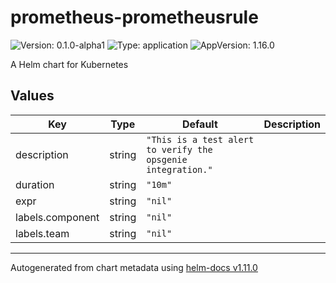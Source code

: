 # prometheus-prometheusrule

![Version: 0.1.0-alpha1](https://img.shields.io/badge/Version-0.1.0--alpha1-informational?style=flat-square) ![Type: application](https://img.shields.io/badge/Type-application-informational?style=flat-square) ![AppVersion: 1.16.0](https://img.shields.io/badge/AppVersion-1.16.0-informational?style=flat-square)

A Helm chart for Kubernetes

## Values

| Key | Type | Default | Description |
|-----|------|---------|-------------|
| description | string | `"This is a test alert to verify the opsgenie integration."` |  |
| duration | string | `"10m"` |  |
| expr | string | `"nil"` |  |
| labels.component | string | `"nil"` |  |
| labels.team | string | `"nil"` |  |

----------------------------------------------
Autogenerated from chart metadata using [helm-docs v1.11.0](https://github.com/norwoodj/helm-docs/releases/v1.11.0)
